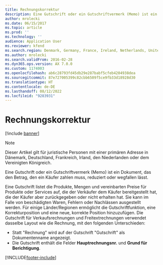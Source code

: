 ```yaml
---
title: Rechnungskorrektur
description: Eine Gutschrift oder ein Gutschriftvermerk (Memo) ist ein Dokument, das den Betrag, den ein Käufer zahlen muss, reduziert oder wegfallen lässt.
author: mrolecki
ms.date: 06/15/2017
ms.topic: article
ms.prod: ''
ms.technology: ''
audience: Application User
ms.reviewer: kfend
ms.search.region: Denmark, Germany, France, Ireland, Netherlands, United Kingdom
ms.author: mrolecki
ms.search.validFrom: 2016-02-28
ms.dyn365.ops.version: AX 7.0.0
ms.custom: 1174003
ms.openlocfilehash: ab6c28793fd45db29e287babf5cfeb4204938dea
ms.sourcegitcommit: 87e727005399c82cbb6509f5ce9fb33d18928d30
ms.translationtype: HT
ms.contentlocale: de-DE
ms.lasthandoff: 08/12/2022
ms.locfileid: "9283931"
---
```

# <a name="corrective-invoicing"></a>Rechnungskorrektur

[!include [banner](../includes/banner.md)]

 > [!NOTE]
 > Dieser Artikel gilt für juristische Personen mit einer primären Adresse in Dänemark, Deutschland, Frankreich, Irland, den Niederlanden oder dem Vereinigten Königreich.

Eine Gutschrift oder ein Gutschriftvermerk (Memo) ist ein Dokument, das den Betrag, den ein Käufer zahlen muss, reduziert oder wegfallen lässt.

Eine Gutschrift listet die Produkte, Mengen und vereinbarten Preise für Produkte oder Services auf, die der Verkäufer dem Käufer bereitgestellt hat, die der Käufer aber zurückgegeben oder nicht erhalten hat. Sie kann im Falle von beschädigten Waren, Fehlern oder Nachlässen ausgestellt werden. Für einige Länder/Regionen ermöglicht die Gutschriftfunktion, eine Korrekturposition und eine neue, korrekte Position hinzuzufügen. Die Gutschrift für Verkaufsrechnungen und Freitextrechnungen verwendet dasselbe Layout wie die Rechnung, mit den folgenden Unterschieden:

-   Statt "Rechnung" wird auf der Gutschrift "Gutschrift" als Dokumentenname angezeigt.
-   Die Gutschrift enthält die Felder **Hauptrechnungsnr.** und **Grund für Berichtigung**.


[!INCLUDE[footer-include](../../includes/footer-banner.md)]
